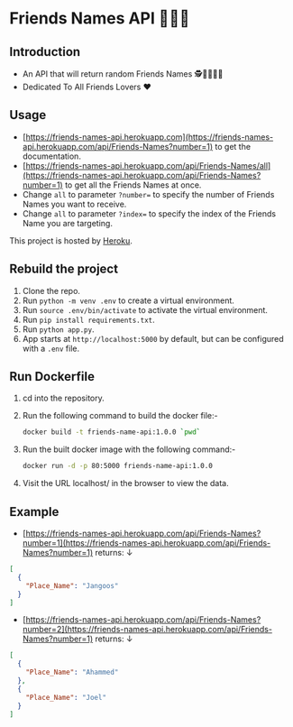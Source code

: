 # Friends Names API 👋🧑👩

## Introduction

- An API that will return random Friends Names 🕵️🕵️‍♀️👨‍🔬
- Dedicated To All Friends Lovers ❤️

## Usage

- [https://friends-names-api.herokuapp.com](https://friends-names-api.herokuapp.com/api/Friends-Names?number=1) to get the documentation.
- [https://friends-names-api.herokuapp.com/api/Friends-Names/all](https://friends-names-api.herokuapp.com/api/Friends-Names?number=1) to get all the Friends Names at once.
- Change `all` to parameter `?number=` to specify the number of Friends Names you want to receive.
- Change `all` to parameter `?index=` to specify the index of the Friends Name you are targeting.

This project is hosted by [Heroku](https://www.heroku.com/).

## Rebuild the project

1. Clone the repo.
2. Run `python -m venv .env` to create a virtual environment.
3. Run `source .env/bin/activate` to activate the virtual environment.
4. Run `pip install requirements.txt`.
5. Run `python app.py`.
6. App starts at `http://localhost:5000` by default, but can be configured with a `.env` file.

## Run Dockerfile

1. cd into the repository.
2. Run the following command to build the docker file:-

   ```bash
   docker build -t friends-name-api:1.0.0 `pwd`
   ```

3. Run the built docker image with the following command:-

   ```bash
   docker run -d -p 80:5000 friends-name-api:1.0.0
   ```

4. Visit the URL localhost/ in the browser to view the data.

## Example

- [https://friends-names-api.herokuapp.com/api/Friends-Names?number=1](https://friends-names-api.herokuapp.com/api/Friends-Names?number=1) returns: ↓

```JSON
[
  {
    "Place_Name": "Jangoos"
  }
]
```

- [https://friends-names-api.herokuapp.com/api/Friends-Names?number=2](https://friends-names-api.herokuapp.com/api/Friends-Names?number=1) returns: ↓

```JSON
[
  {
    "Place_Name": "Ahammed"
  },
  {
    "Place_Name": "Joel"
  }
]
```
